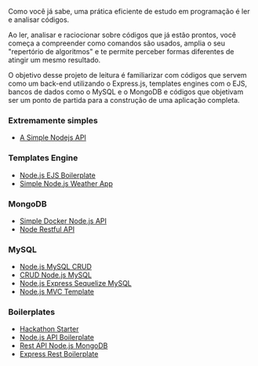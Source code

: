Como você já sabe, uma prática eficiente de estudo em programação é ler e analisar códigos.

Ao ler, analisar e raciocionar sobre códigos que já estão prontos, você começa a compreender como comandos são usados, amplia o seu "repertório de algoritmos" e te permite perceber formas diferentes de atingir um mesmo resultado.

O objetivo desse projeto de leitura é familiarizar com códigos que servem como um back-end utilizando o Express.js, templates engines com o EJS, bancos de dados como o MySQL e o MongoDB e códigos que objetivam ser um ponto de partida para a construção de uma aplicação completa.

### **Extremamente simples**
- [A Simple Nodejs API](https://github.com/coderonfleek/simple-node-api)  

### **Templates Engine**
- [Node.js EJS Boilerplate](https://github.com/ratracegrad/nodejs_ejs_boilerplate)  
- [Simple Node.js Weather App](https://github.com/bmorelli25/simple-nodejs-weather-app)  

### **MongoDB**
- [Simple Docker Node.js API](https://github.com/alialaa/simple-docker-nodejs-api)  
- [Node Restful API](https://github.com/huseyinbabal/nodes-restful-api)  

### **MySQL**
- [Node.js MySQL CRUD](https://github.com/chapagain/nodejs-mysql-crud)  
- [CRUD Node.js MySQL](https://github.com/fazt/crud-nodejs-mysql)  
- [Node.js Express Sequelize MySQL](https://github.com/bezkoder/nodejs-express-sequelize-mysql)  
- [Node.js MVC Template](https://github.com/CofferHub/nodejs-mvc-boilerplate)  

### **Boilerplates**
- [Hackathon Starter](https://github.com/sahat/hackathon-starter)  
- [Node.js API Boilerplate](https://github.com/EQuimper/nodejs-api-boilerplate)  
- [Rest API Node.js MongoDB](https://github.com/maitraysuthar/rest-api-nodejs-mongodb)  
- [Express Rest Boilerplate](https://github.com/danielfsousa/express-rest-boilerplate)  